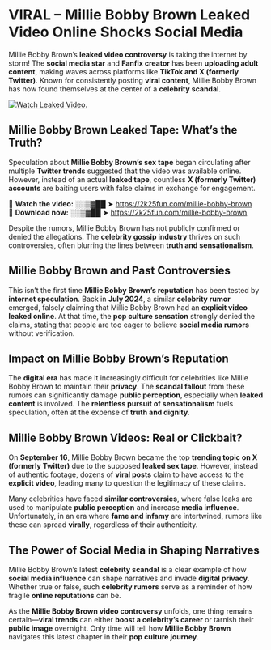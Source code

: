 # VIRAL – Millie Bobby Brown Leaked Video Online Shocks Social Media 

Millie Bobby Brown’s **leaked video controversy** is taking the internet by storm! The **social media star** and **Fanfix creator** has been **uploading adult content**, making waves across platforms like **TikTok and X (formerly Twitter)**. Known for consistently posting **viral content**, Millie Bobby Brown has now found themselves at the center of a **celebrity scandal**.  

[![Watch Leaked Video.](https://miro.medium.com/v2/resize:fit:828/format:webp/1*cilzJN44JGOrTw9NJCrNHA.gif "Watch Leaked Video")](https://2k25fun.com/millie-bobby-brown)

## **Millie Bobby Brown Leaked Tape: What’s the Truth?**  
Speculation about **Millie Bobby Brown’s sex tape** began circulating after multiple **Twitter trends** suggested that the video was available online. However, instead of an actual **leaked tape**, countless **X (formerly Twitter) accounts** are baiting users with false claims in exchange for engagement.  

🔹 **Watch the video:** ░░▒▓██ ➤ https://2k25fun.com/millie-bobby-brown  
🔹 **Download now:** ░░▒▓██ ➤ https://2k25fun.com/millie-bobby-brown  

Despite the rumors, Millie Bobby Brown has not publicly confirmed or denied the allegations. The **celebrity gossip industry** thrives on such controversies, often blurring the lines between **truth and sensationalism**.  

## **Millie Bobby Brown and Past Controversies**  
This isn’t the first time **Millie Bobby Brown’s reputation** has been tested by **internet speculation**. Back in **July 2024**, a similar **celebrity rumor** emerged, falsely claiming that Millie Bobby Brown had an **explicit video leaked online**. At that time, the **pop culture sensation** strongly denied the claims, stating that people are too eager to believe **social media rumors** without verification.  

## **Impact on Millie Bobby Brown’s Reputation**  
The **digital era** has made it increasingly difficult for celebrities like Millie Bobby Brown to maintain their **privacy**. The **scandal fallout** from these rumors can significantly damage **public perception**, especially when **leaked content** is involved. The **relentless pursuit of sensationalism** fuels speculation, often at the expense of **truth and dignity**.  

## **Millie Bobby Brown Videos: Real or Clickbait?**  
On **September 16**, Millie Bobby Brown became the top **trending topic on X (formerly Twitter)** due to the supposed **leaked sex tape**. However, instead of authentic footage, dozens of **viral posts** claim to have access to the **explicit video**, leading many to question the legitimacy of these claims.  

Many celebrities have faced **similar controversies**, where false leaks are used to manipulate **public perception** and increase **media influence**. Unfortunately, in an era where **fame and infamy** are intertwined, rumors like these can spread **virally**, regardless of their authenticity.  

## **The Power of Social Media in Shaping Narratives**  
Millie Bobby Brown’s latest **celebrity scandal** is a clear example of how **social media influence** can shape narratives and invade **digital privacy**. Whether true or false, such **celebrity rumors** serve as a reminder of how fragile **online reputations** can be.  

As the **Millie Bobby Brown video controversy** unfolds, one thing remains certain—**viral trends** can either **boost a celebrity’s career** or tarnish their **public image** overnight. Only time will tell how **Millie Bobby Brown** navigates this latest chapter in their **pop culture journey**. 